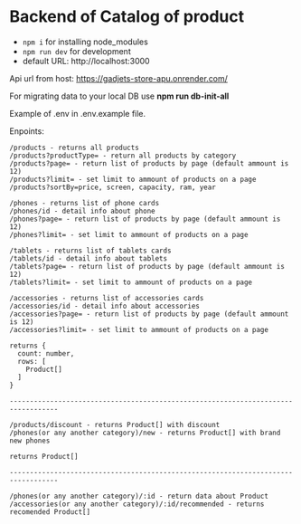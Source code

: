 # Backend of Catalog of product

- `npm i` for installing node_modules
- `npm run dev` for development
- default URL: http://localhost:3000

Api url from host: https://gadjets-store-apu.onrender.com/

For migrating data to your local DB use **npm run db-init-all**

Example of .env in .env.example file.

Enpoints:
```
/products - returns all products
/products?productType= - return all products by category
/products?page= - return list of products by page (default ammount is 12)
/products?limit= - set limit to ammount of products on a page
/products?sortBy=price, screen, capacity, ram, year

/phones - returns list of phone cards
/phones/id - detail info about phone
/phones?page= - return list of products by page (default ammount is 12)
/phones?limit= - set limit to ammount of products on a page

/tablets - returns list of tablets cards
/tablets/id - detail info about tablets
/tablets?page= - return list of products by page (default ammount is 12)
/tablets?limit= - set limit to ammount of products on a page

/accessories - returns list of accessories cards
/accessories/id - detail info about accessories
/accessories?page= - return list of products by page (default ammount is 12)
/accessories?limit= - set limit to ammount of products on a page

returns {
  count: number,
  rows: [
    Product[]
  ]
}

----------------------------------------------------------------------------------

/products/discount - returns Product[] with discount
/phones(or any another category)/new - returns Product[] with brand new phones

returns Product[]

----------------------------------------------------------------------------------

/phones(or any another category)/:id - return data about Product
/accessories(or any another category)/:id/recommended - returns recomended Product[]


```

